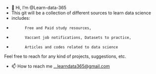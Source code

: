 - 👋 Hi, I’m @Learn-data-365
- This git will be a collection of different sources to learn data science
- includes: 
-           Free and Paid study resources,
-           Vaccant job notifications, Datasets to practice, 
-           Articles and codes related to data science

Feel free to reach for any kind of projects, suggestions, etc.
- 📫 How to reach me ...learndata365@gmail.com

<!---
Learn-data-365/Learn-data-365 is a ✨ special ✨ repository because its `README.md` (this file) appears on your GitHub profile.
You can click the Preview link to take a look at your changes.
--->
